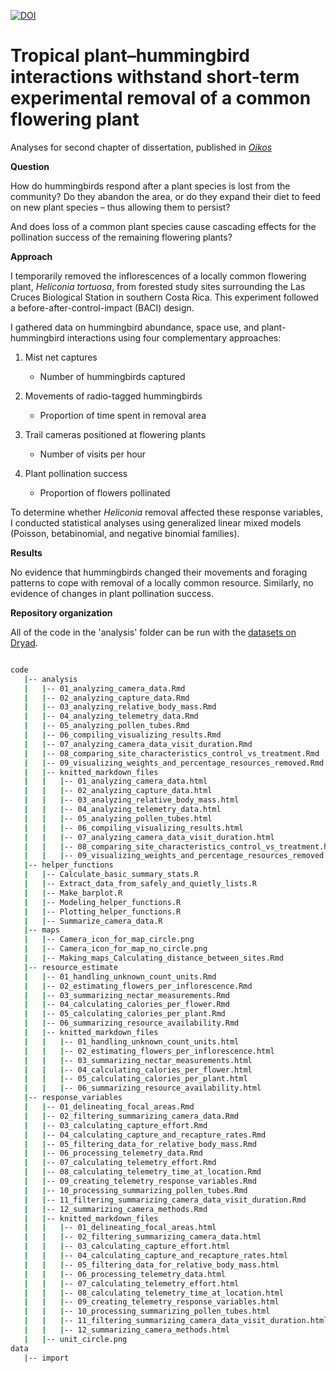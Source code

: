 [![DOI](https://zenodo.org/badge/529424640.svg)](https://zenodo.org/badge/latestdoi/529424640)

# Tropical plant–hummingbird interactions withstand short-term experimental removal of a common flowering plant

Analyses for second chapter of dissertation, published in [*Oikos*](https://doi.org/10.1111/oik.09919)

**Question** 

How do hummingbirds respond after a plant species is lost from the community? Do they abandon the area, or do they expand their diet to feed on new plant species – thus allowing them to persist? 

And does loss of a common plant species cause cascading effects for the pollination success of the remaining flowering plants?

**Approach**

I temporarily removed the inflorescences of a locally common flowering plant, *Heliconia tortuosa*, from forested study sites surrounding the Las Cruces Biological Station in southern Costa Rica. This experiment followed a before-after-control-impact (BACI) design.

I gathered data on hummingbird abundance, space use, and plant-hummingbird interactions using four complementary approaches:

1.	Mist net captures
    -	Number of hummingbirds captured

2.	Movements of radio-tagged hummingbirds
    -	Proportion of time spent in removal area

3.	Trail cameras positioned at flowering plants
    -	Number of visits per hour

4.	Plant pollination success
    -	Proportion of flowers pollinated

To determine whether *Heliconia* removal affected these response variables, I conducted statistical analyses using generalized linear mixed models (Poisson, betabinomial, and negative binomial families).

**Results**

No evidence that hummingbirds changed their movements and foraging patterns to cope with removal of a locally common resource. Similarly, no evidence of changes in plant pollination success.

**Repository organization**

All of the code in the 'analysis' folder can be run with the [datasets on Dryad](https://doi.org/10.5061/dryad.jwstqjqbh).

```bash

code
   |-- analysis
   |   |-- 01_analyzing_camera_data.Rmd
   |   |-- 02_analyzing_capture_data.Rmd
   |   |-- 03_analyzing_relative_body_mass.Rmd
   |   |-- 04_analyzing_telemetry_data.Rmd
   |   |-- 05_analyzing_pollen_tubes.Rmd
   |   |-- 06_compiling_visualizing_results.Rmd
   |   |-- 07_analyzing_camera_data_visit_duration.Rmd
   |   |-- 08_comparing_site_characteristics_control_vs_treatment.Rmd
   |   |-- 09_visualizing_weights_and_percentage_resources_removed.Rmd
   |   |-- knitted_markdown_files
   |   |   |-- 01_analyzing_camera_data.html
   |   |   |-- 02_analyzing_capture_data.html
   |   |   |-- 03_analyzing_relative_body_mass.html
   |   |   |-- 04_analyzing_telemetry_data.html
   |   |   |-- 05_analyzing_pollen_tubes.html
   |   |   |-- 06_compiling_visualizing_results.html
   |   |   |-- 07_analyzing_camera_data_visit_duration.html
   |   |   |-- 08_comparing_site_characteristics_control_vs_treatment.html
   |   |   |-- 09_visualizing_weights_and_percentage_resources_removed.html
   |-- helper_functions
   |   |-- Calculate_basic_summary_stats.R
   |   |-- Extract_data_from_safely_and_quietly_lists.R
   |   |-- Make_barplot.R
   |   |-- Modeling_helper_functions.R
   |   |-- Plotting_helper_functions.R
   |   |-- Summarize_camera_data.R
   |-- maps
   |   |-- Camera_icon_for_map_circle.png
   |   |-- Camera_icon_for_map_no_circle.png
   |   |-- Making_maps_Calculating_distance_between_sites.Rmd
   |-- resource_estimate
   |   |-- 01_handling_unknown_count_units.Rmd
   |   |-- 02_estimating_flowers_per_inflorescence.Rmd
   |   |-- 03_summarizing_nectar_measurements.Rmd
   |   |-- 04_calculating_calories_per_flower.Rmd
   |   |-- 05_calculating_calories_per_plant.Rmd
   |   |-- 06_summarizing_resource_availability.Rmd
   |   |-- knitted_markdown_files
   |   |   |-- 01_handling_unknown_count_units.html
   |   |   |-- 02_estimating_flowers_per_inflorescence.html
   |   |   |-- 03_summarizing_nectar_measurements.html
   |   |   |-- 04_calculating_calories_per_flower.html
   |   |   |-- 05_calculating_calories_per_plant.html
   |   |   |-- 06_summarizing_resource_availability.html
   |-- response_variables
   |   |-- 01_delineating_focal_areas.Rmd
   |   |-- 02_filtering_summarizing_camera_data.Rmd
   |   |-- 03_calculating_capture_effort.Rmd
   |   |-- 04_calculating_capture_and_recapture_rates.Rmd
   |   |-- 05_filtering_data_for_relative_body_mass.Rmd
   |   |-- 06_processing_telemetry_data.Rmd
   |   |-- 07_calculating_telemetry_effort.Rmd
   |   |-- 08_calculating_telemetry_time_at_location.Rmd
   |   |-- 09_creating_telemetry_response_variables.Rmd
   |   |-- 10_processing_summarizing_pollen_tubes.Rmd
   |   |-- 11_filtering_summarizing_camera_data_visit_duration.Rmd
   |   |-- 12_summarizing_camera_methods.Rmd
   |   |-- knitted_markdown_files
   |   |   |-- 01_delineating_focal_areas.html
   |   |   |-- 02_filtering_summarizing_camera_data.html
   |   |   |-- 03_calculating_capture_effort.html
   |   |   |-- 04_calculating_capture_and_recapture_rates.html
   |   |   |-- 05_filtering_data_for_relative_body_mass.html
   |   |   |-- 06_processing_telemetry_data.html
   |   |   |-- 07_calculating_telemetry_effort.html
   |   |   |-- 08_calculating_telemetry_time_at_location.html
   |   |   |-- 09_creating_telemetry_response_variables.html
   |   |   |-- 10_processing_summarizing_pollen_tubes.html
   |   |   |-- 11_filtering_summarizing_camera_data_visit_duration.html
   |   |   |-- 12_summarizing_camera_methods.html
   |   |-- unit_circle.png
data
   |-- import
   
```
